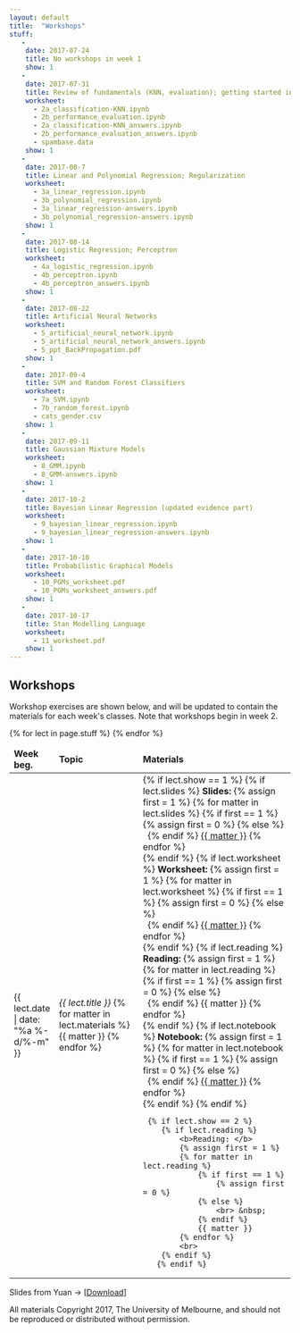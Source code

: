 ```yaml
---
layout: default
title:  "Workshops"
stuff:
   -
    date: 2017-07-24
    title: No workshops in week 1 
    show: 1
   -
    date: 2017-07-31
    title: Review of fundamentals (KNN, evaluation); getting started in python/numpy
    worksheet:
      - 2a_classification-KNN.ipynb
      - 2b_performance_evaluation.ipynb
      - 2a_classification-KNN_answers.ipynb
      - 2b_performance_evaluation_answers.ipynb
      - spambase.data
    show: 1
   -
    date: 2017-08-7
    title: Linear and Polynomial Regression; Regularization
    worksheet:
      - 3a_linear_regression.ipynb
      - 3b_polynomial_regression.ipynb
      - 3a_linear_regression-answers.ipynb
      - 3b_polynomial_regression-answers.ipynb
    show: 1
   -
    date: 2017-08-14
    title: Logistic Regression; Perceptron
    worksheet:
      - 4a_logistic_regression.ipynb
      - 4b_perceptron.ipynb
      - 4b_perceptron_answers.ipynb
    show: 1
   -
    date: 2017-08-22
    title: Artificial Neural Networks
    worksheet:
      - 5_artificial_neural_network.ipynb
      - 5_artificial_neural_network_answers.ipynb
      - 5_ppt_BackPropagation.pdf
    show: 1
   -
    date: 2017-09-4
    title: SVM and Random Forest Classifiers
    worksheet:
      - 7a_SVM.ipynb
      - 7b_random_forest.ipynb
      - cats_gender.csv
    show: 1
   -
    date: 2017-09-11
    title: Gaussian Mixture Models
    worksheet:
      - 8_GMM.ipynb
      - 8_GMM-answers.ipynb
    show: 1
   -
    date: 2017-10-2
    title: Bayesian Linear Regression (updated evidence part)
    worksheet:
      - 9_bayesian_linear_regression.ipynb
      - 9_bayesian_linear_regression-answers.ipynb
    show: 1
   -
    date: 2017-10-10
    title: Probabilistic Graphical Models 
    worksheet:
      - 10_PGMs_worksheet.pdf
      - 10_PGMs_worksheet_answers.pdf
    show: 1
   -
    date: 2017-10-17
    title: Stan Modelling Language 
    worksheet:
      - 11_worksheet.pdf
    show: 1
---
```

## Workshops

Workshop exercises are shown below, and will be updated to contain the materials for each week's classes. Note that workshops begin in week 2.  
<p>

<table class="display">
<colgroup>
<col width="15%" />
<col width="30%" />
<col width="55%" />
</colgroup>
<thead>
<tr>
    <td><b>Week beg.</b></td>
    <td><b>Topic</b></td>
    <td><b>Materials</b></td>
</tr>
</thead>
<tbody>
{% for lect in page.stuff %}
<tr>
  <td>
       {{ lect.date  | date: "%a %-d/%-m" }}
  </td>
  <td><i>{{ lect.title }}</i>
    {% for matter in lect.materials %}
    <br> {{ matter }}
    {% endfor %}
  </td>
  <td>
    {% if lect.show == 1 %}
        {% if lect.slides %}
            <b>Slides: </b>
            {% assign first = 1 %}
            {% for matter in lect.slides %}
                {% if first == 1 %}
                    {% assign first = 0 %}
                {% else %}
                    <br> &nbsp;
                {% endif %}
                <a href="slides/{{ matter }}">{{ matter }}</a>
            {% endfor %}
            <br>
        {% endif %}
        {% if lect.worksheet %}
            <b>Worksheet: </b>
            {% assign first = 1 %}
            {% for matter in lect.worksheet %}
                {% if first == 1 %}
                    {% assign first = 0 %}
                {% else %}
                    <br> &nbsp;
                {% endif %}
                <a href="worksheets/{{ matter }}">{{ matter }}</a>
            {% endfor %}
            <br>
        {% endif %}
        {% if lect.reading %}
            <b>Reading: </b>
            {% assign first = 1 %}
            {% for matter in lect.reading %}
                {% if first == 1 %}
                    {% assign first = 0 %}
                {% else %}
                    <br> &nbsp;
                {% endif %}
                {{ matter }}
            {% endfor %}
            <br>
        {% endif %}
        {% if lect.notebook %}
            <b>Notebook: </b>
            {% assign first = 1 %}
            {% for matter in lect.notebook %}
                {% if first == 1 %}
                    {% assign first = 0 %}
                {% else %}
                    <br> &nbsp;
                {% endif %}
                <a href="notebooks/{{ matter }}">{{ matter }}</a>
            {% endfor %}
            <br>
        {% endif %}
    {% endif %}

     {% if lect.show == 2 %}
        {% if lect.reading %}
            <b>Reading: </b>
            {% assign first = 1 %}
            {% for matter in lect.reading %}
                {% if first == 1 %}
                    {% assign first = 0 %}
                {% else %}
                    <br> &nbsp;
                {% endif %}
                {{ matter }}
            {% endfor %}
            <br>
        {% endif %}
       {% endif %}

  </td>
</tr>
{% endfor %}
</tbody>
</table>

Slides from Yuan -> [<a href="https://yuan-li.github.io/comp90051-2017/slides/all.zip">Download</a>]

All materials Copyright 2017, The University of Melbourne, and should not be reproduced or distributed without permission.
